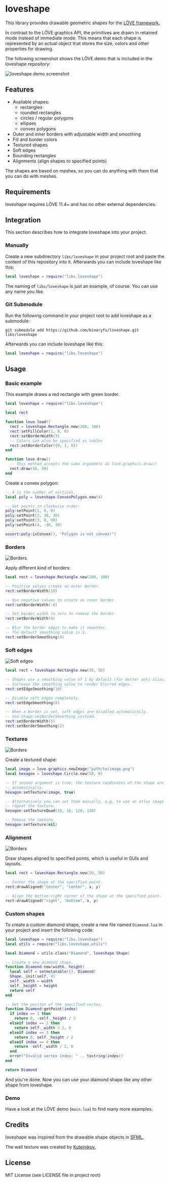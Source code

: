 # loveshape
This library provides drawable geometric shapes for the [LÖVE framework.](https://love2d.org/)

In contrast to the LÖVE graphics API, the primitives are drawn in retained mode instead of immediate mode. This means that each shape is represented by an actual object that stores the size, colors and other properties for drawing.

The following screenshot shows the LÖVE demo that is included in the loveshape repository:

![loveshape demo screenshot](assets/screenshot.png?raw=true)

## Features

- Available shapes:
  - rectangles
  - rounded rectangles
  - circles / regular polygons
  - ellipses
  - convex polygons
- Outer and inner borders with adjustable width and smoothing
- Fill and border colors
- Textured shapes
- Soft edges
- Bounding rectangles
- Alignments (align shapes to specified points)

The shapes are based on meshes, so you can do anything with them that you can do with meshes.

## Requirements

loveshape requires LÖVE 11.4+ and has no other external dependencies.

## Integration

This section describes how to integrate loveshape into your project.

### Manually

Create a new subdirectory `libs/loveshape` in your project root and paste the content of this repository into it. Afterwards you can include loveshape like this:

```lua
local loveshape = require("libs.loveshape")
```

The naming of `libs/loveshape` is just an example, of course. You can use any name you like.

### Git Submodule

Run the following command in your project root to add loveshape as a submodule:

```
git submodule add https://github.com/binaryfs/loveshape.git libs/loveshape
```

Afterwards you can include loveshape like this:

```lua
local loveshape = require("libs.loveshape")
```

## Usage

### Basic example

This example draws a red rectangle with green border.

```lua
local loveshape = require("libs.loveshape")

local rect

function love.load()
  rect = loveshape.Rectangle.new(200, 100)
  rect:setFillColor(1, 0, 0)
  rect:setBorderWidth(3)
  -- Colors can also be specified as tables
  rect:setBorderColor({0, 1, 0})
end

function love.draw()
  -- This method accepts the same arguments as love.graphics.draw()
  rect:draw(50, 50)
end
```

Create a convex polygon:

```lua
-- 4 is the number of vertices.
local poly = loveshape.ConvexPolygon.new(4)

-- Set points in clockwise order:
poly:setPoint(1, 0, 0)
poly:setPoint(2, 30, 30)
poly:setPoint(3, 0, 90)
poly:setPoint(4, -30, 30)

assert(poly:isConvex(), "Polygon is not convex!")
```

### Borders

![Borders](assets/borders.png?raw=true)

Apply different kind of borders:

```lua
local rect = loveshape.Rectangle.new(200, 100)

-- Positive values create an outer border.
rect:setBorderWidth(10)

-- Use negative values to create an inner border.
rect:setBorderWidth(-6)

-- Set border width to zero to remove the border.
rect:setBorderWidth(0)

-- Blur the border edges to make it smoother.
-- The default smoothing value is 1.
rect:setBorderSmoothing(4)
```

### Soft edges

![Soft edges](assets/soft-edges.png?raw=true)

```lua
local rect = loveshape.Rectangle.new(50, 50)

-- Shapes use a smoothing value of 1 by default (for better anti-aliasing).
-- Increase the smoothing value to render blurred edges.
rect:setEdgeSmoothing(10)

-- Disable soft edges completely.
rect:setEdgeSmoothing(0)

-- When a border is set, soft edges are disabled automatically.
-- Use Shape:setBorderSmoothing instead.
rect:setBorderWidth(5)
rect:setBorderSmoothing(2)
```

### Textures

![Borders](assets/textured-hexagon.png?raw=true)

Create a textured shape:

```lua
local image = love.graphics.newImage("path/to/image.png")
local hexagon = loveshape.Circle.new(50, 6)

-- If second argument is true, the texture coodinates of the shape are set
-- automatically.
hexagon:setTexture(image, true)

-- Alternatively you can set them manually, e.g. to use an atlas image or to
-- repeat the texture.
hexagon:setTextureQuad(16, 16, 128, 128)

-- Remove the texture.
hexagon:setTexture(nil)
```

### Alignment

![Borders](assets/alignment.png?raw=true)

Draw shapes aligned to specified points, which is useful in GUIs and layouts.

```lua
local rect = loveshape.Rectangle.new(50, 50)

-- Center the shape at the specified point.
rect:drawAligned("center", "center", x, y)

-- Align the bottom-right corner of the shape at the specified point.
rect:drawAligned("right", "bottom", x, y)
```

### Custom shapes

To create a custom diamond shape, create a new file named `Diamond.lua` in your project and insert the following code:

```lua
local loveshape = require("libs.loveshape")
local utils = require("libs.loveshape.utils")

local Diamond = utils.class("Diamond", loveshape.Shape)

-- Create a new diamond shape.
function Diamond.new(width, height)
  local self = setmetatable({}, Diamond)
  Shape._init(self, 4)
  self._width = width
  self._height = height
  return self
end

-- Get the positon of the specified vertex.
function Diamond:getPoint(index)
  if index == 1 then
    return 0, -self._height / 2
  elseif index == 2 then
    return self._width / 2, 0
  elseif index == 3 then
    return 0, self._height / 2
  elseif index == 4 then
    return -self._width / 2, 0
  end
  error("Invalid vertex index: " .. tostring(index))
end

return Diamond
```

And you're done. Now you can use your diamond shape like any other shape from loveshape.

### Demo

Have a look at the LÖVE demo (`main.lua`) to find many more examples.

## Credits

loveshape was inspired from the drawable shape objects in [SFML.](https://www.sfml-dev.org/)

The wall texture was created by [Kutejnikov.](https://opengameart.org/content/wall-texture-wallpng)

## License

MIT License (see LICENSE file in project root)